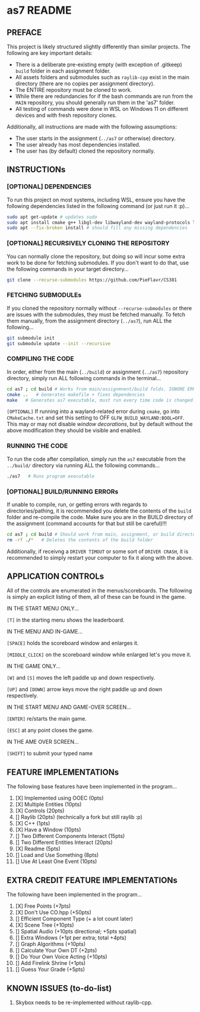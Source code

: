 # as7 README

## PREFACE

This project is likely structured slightly differently than similar projects. The following are key important details:

* There is a deliberate pre-existing empty (with exception of .gitkeep) `build` folder in each assignment folder.
* All assets folders and submodules such as `raylib-cpp` exist in the main directory (there are no copies per assignment directory).
* The ENTIRE repository must be cloned to work.
* While there are redundancies for if the bash commands are run from the `MAIN` repository, you should generally run them in the 'as7' folder.
* All testing of commands were done in WSL on Windows 11 on different devices and with fresh repository clones.

Additionally, all instructions are made with the following assumptions:

* The user starts in the assignment (`../as7` or otherwise) directory.
* The user already has most dependencies installed.
* The user has (by default) cloned the repository normally.

## INSTRUCTIONs

### [OPTIONAL] DEPENDENCIES

To run this project on most systems, including WSL, ensure you have the following dependencies listed in the following command (or just run it :p)...

```bash
sudo apt get-update # updates sudo
sudo apt install cmake g++ libgl-dev libwayland-dev wayland-protocols libxrandr-dev pkg-config libxkbcommon-dev libxinerama-dev libxcursor-dev libxi-dev mesa-utils build-essential cmake xorg-dev pulseaudio
sudo apt --fix-broken install # should fill any missing dependencies
```

### [OPTIONAL] RECURSIVELY CLONING THE REPOSITORY

You can normally clone the repository, but doing so will incur some extra work to be done for fetching submodules. If you don't want to do that, use the following commands in your target directory...

```bash
git clone --recurse-submodules https://github.com/PieFlavr/CS381
```

### FETCHING SUBMODULEs

If you cloned the repository normally without `--recurse-submodules` or there are issues with the submodules, they must be fetched manually.
To fetch them manually, from the assignment directory (`../as7`), run ALL the following...

```bash
git submodule init 
git submodule update --init --recursive 
```

### COMPILING THE CODE

In order, either from the main (`../build`) or assignment (`../as7`) repository directory, simply run ALL following commands in the terminal...

```bash
cd as7 ; cd build # Works from main/assignmnent/build folds. IGNORE ERRORS FROM THIS!!!
cmake ..   # Generates makefile + fixes dependencies
make   # Generates as7 executable, must run every time code is changed.
```

`[OPTIONAL]` If running into a wayland-related error during `cmake`, go into `CMakeCache.txt` and set this setting to OFF `GLFW_BUILD_WAYLAND:BOOL=OFF`.
This may or may not disable *window decorations*, but by default without the above modification they should be visible and enabled.

### RUNNING THE CODE

To run the code after compilation, simply run the `as7` executable from the `../build/` directory via running ALL the following commands...

```bash
./as7   # Runs program executable
```

### [OPTIONAL] BUILD/RUNNING ERRORs

If unable to compile, run, or getting errors with regards to directories/pathing, it is recommended you delete the contents of the `build` folder and re-compile the code. Make sure you are in the BUILD directory of the assignment (command accounts for that but still be careful)!!!

```bash
cd as7 ; cd build # Should work from main, assignment, or build directory... IGNORE ERRORS FROM THIS (accounts for being in either main/assignment/build directory)
rm -rf ./*   # Deletes the contents of the build folder
```

Additionally, if receivng a `DRIVER TIMOUT` or some sort of `DRIVER CRASH`, it is recommended to simply restart your computer to fix it along with the above.

## APPLICATION CONTROLs

All of the controls are enumerated in the menus/scoreboards. The following is simply an explicit listing of them, all of these can be found in the game.

IN THE START MENU ONLY...

`[T]` in the starting menu shows the leaderboard.

IN THE MENU AND IN-GAME...

`[SPACE]` holds the scoreboard window and enlarges it.

`[MIDDLE_CLICK]` on the scoreboard window while enlarged let's you move it.

IN THE GAME ONLY...

`[W]` and `[S]` moves the left paddle up and down respectively.

`[UP]` and `[DOWN]` arrow keys move the right paddle up and down respectively.

IN THE START MENU AND GAME-OVER SCREEN...

`[ENTER]` re/starts the main game.

`[ESC]` at any point closes the game.

IN THE AME OVER SCREEN...

`[SHIFT]` to submit your typed name

## FEATURE IMPLEMENTATIONs

The following base features have been implemented in the program...

1) [X] Implemented using OOEC (0pts)
2) [X] Multiple Entities (10pts)
3) [X] Controls (20pts)
4) [] Raylib (20pts) (technically a fork but still raylib :p)
5) [X] C++ (1pts)
6) [X] Have a Window (10pts)
7) [] Two Different Components Interact (15pts)
8) [] Two Different Entities Interact (20pts)
9) [X] Readme (5pts)
10) [] Load and Use Something (8pts)
11) [] Use At Least One Event (10pts)

## EXTRA CREDIT FEATURE IMPLEMENTATIONs

The following have been implemented in the program...

1) [X] Free Points (+7pts)
2) [X] Don't Use CO.hpp (+50pts)
3) [] Efficient Component Type (+ a lot count later)
4) [X] Scene Tree (+10pts)
5) [] Spatial Audio (+10pts directional; +5pts spatial)
6) [] Extra Windows (+1pt per extra; total +4pts)
7) [] Graph Algorithms (+10pts)
8) [] Calculate Your Own DT (+2pts)
9) [] Do Your Own Voice Acting (+10pts)
10) [] Add Firelink Shrine (+1pts)
11) [] Guess Your Grade (+5pts)

## KNOWN ISSUES (to-do-list)

1) Skybox needs to be re-implemented without raylib-cpp.
